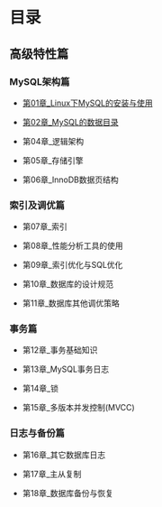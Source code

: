# 目录

## 高级特性篇

### MySQL架构篇

- [第01章_Linux下MySQL的安装与使用](https://github.com/ekko1994/doc/blob/master/mysql/%E9%AB%98%E7%BA%A7%E7%AF%87/%E7%AC%AC01%E7%AB%A0_Linux%E4%B8%8BMySQL%E7%9A%84%E5%AE%89%E8%A3%85%E4%B8%8E%E4%BD%BF%E7%94%A8.md)

- [第02章_MySQL的数据目录](https://github.com/ekko1994/doc/blob/master/mysql/%E9%AB%98%E7%BA%A7%E7%AF%87/%E7%AC%AC02%E7%AB%A0_MySQL%E7%9A%84%E6%95%B0%E6%8D%AE%E7%9B%AE%E5%BD%95.md)

- 第04章_逻辑架构

- 第05章_存储引擎

- 第06章_InnoDB数据页结构

### 索引及调优篇

- 第07章_索引

- 第08章_性能分析工具的使用

- 第09章_索引优化与SQL优化

- 第10章_数据库的设计规范

- 第11章_数据库其他调优策略

### 事务篇

- 第12章_事务基础知识

- 第13章_MySQL事务日志

- 第14章_锁

- 第15章_多版本并发控制(MVCC)

### 日志与备份篇

- 第16章_其它数据库日志

- 第17章_主从复制

- 第18章_数据库备份与恢复